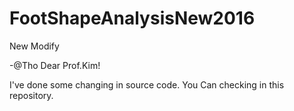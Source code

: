 # FootShapeAnalysisNew2016
New Modify

-@Tho
Dear Prof.Kim!

I've done some changing in source code. You Can checking in this repository.
